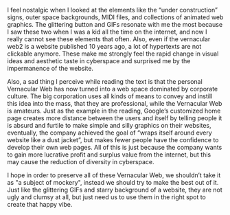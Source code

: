 I feel nostalgic when I looked at the elements like the “under construction” signs, outer space backgrounds, MIDI files, and collections of animated web graphics. The glittering button and GIFs resonate with me the most because I saw these two when I was a kid all the time on the internet, and now I really cannot see these elements that often. Also, even if the vernacular web2 is a website published 10 years ago, a lot of hypertexts are not clickable anymore. These make me strongly feel the rapid change in visual ideas and aesthetic taste in cyberspace and surprised me by the impermanence of the website.

Also, a sad thing I perceive while reading the text is that the personal Vernacular Web has now turned into a web space dominated by corporate culture. The big corporation uses all kinds of means to convey and instill this idea into the mass, that they are professional, while the Vernacular Web is amateurs. Just as the example in the reading, Google’s customized home page creates more distance between the users and itself by telling people it is absurd and furtile to make simple and silly graphics on their websites, eventually, the company achieved the goal of “wraps itself around every website like a dust jacket”, but makes fewer people have the confidence to develop their own web pages. All of this is just because the company wants to gain more lucrative profit and surplus value from the internet, but this may cause the reduction of diversity in cyberspace. 

I hope in order to preserve all of these Vernacular Web, we shouldn’t take it as "a subject of mockery", instead we should try to make the best out of it. Just like the glittering GIFs and starry background of a website, they are not ugly and clumsy at all, but just need us to use them in the right spot to create that happy vibe.

